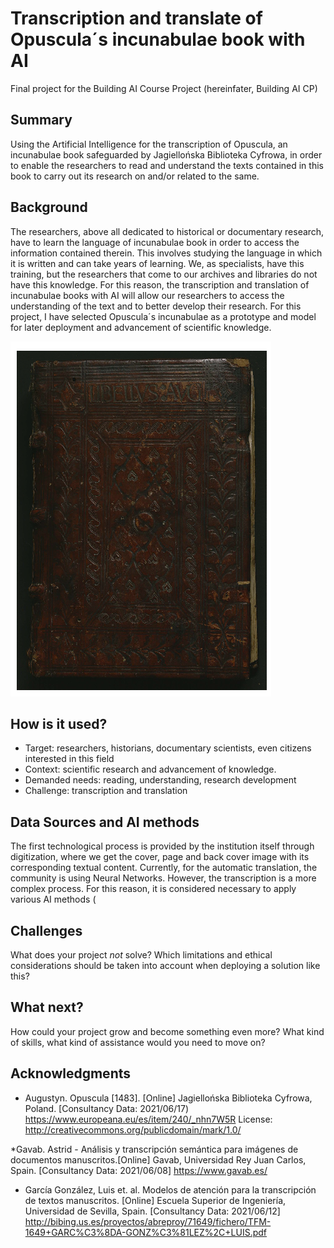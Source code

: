 # Transcription and translate of Opuscula´s incunabulae book with AI

Final project for the Building AI Course Project (hereinfater, Building AI CP)

## Summary

Using the Artificial Intelligence for the transcription of Opuscula, an incunabulae book safeguarded by Jagiellońska Biblioteka Cyfrowa, in order to enable the researchers to read and understand the texts contained in this book to carry out its research on and/or related to the same.

## Background

The researchers, above all dedicated to historical or documentary research, have to learn the language of incunabulae book in order to access the information contained therein. This involves studying the language in which it is written and can take years of learning. We, as specialists, have this training, but the researchers that come to our archives and libraries do not have this knowledge. For this reason, the transcription and translation of incunabulae books with AI will allow our researchers to access the understanding of the text and to better develop their research. For this project, I have selected Opuscula´s incunabulae as a prototype and model for later deployment and advancement of scientific knowledge.

![Opuscula´s incunabulae](/opuscula.png)

## How is it used?
* Target: researchers, historians, documentary scientists, even citizens interested in this field
* Context: scientific research and advancement of knowledge.
* Demanded needs: reading, understanding, research development
* Challenge: transcription and translation

## Data Sources and AI methods

The first technological process is provided by the institution itself through digitization, where we get the cover, page and back cover image with its corresponding textual content. Currently, for the automatic translation, the community is using Neural Networks. However, the transcription is a more complex process. For this reason, it is considered necessary to apply various AI methods (


## Challenges

What does your project _not_ solve? Which limitations and ethical considerations should be taken into account when deploying a solution like this?

## What next?

How could your project grow and become something even more? What kind of skills, what kind of assistance would you  need to move on? 


## Acknowledgments

* Augustyn. Opuscula [1483]. [Online] Jagiellońska Biblioteka Cyfrowa, Poland. [Consultancy Data: 2021/06/17) https://www.europeana.eu/es/item/240/_nhn7W5R
License: http://creativecommons.org/publicdomain/mark/1.0/

*Gavab. Astrid - Análisis y transcripción semántica para imágenes de documentos manuscritos.[Online] Gavab, Universidad Rey Juan Carlos, Spain. [Consultancy Data: 2021/06/08] https://www.gavab.es/

* García González, Luis et. al. Modelos de atención para la transcripción de textos manuscritos. [Online] Escuela Superior de Ingeniería, Universidad de Sevilla, Spain. [Consultancy Data: 2021/06/12] http://bibing.us.es/proyectos/abreproy/71649/fichero/TFM-1649+GARC%C3%8DA-GONZ%C3%81LEZ%2C+LUIS.pdf
